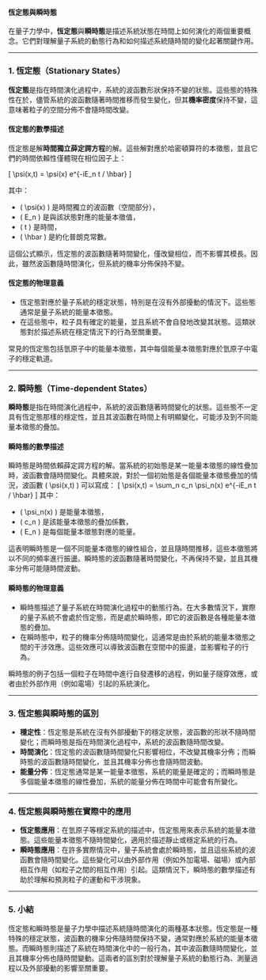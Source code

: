 #### 恆定態與瞬時態

在量子力學中，**恆定態**與**瞬時態**是描述系統狀態在時間上如何演化的兩個重要概念。它們對理解量子系統的動態行為和如何描述系統隨時間的變化起著關鍵作用。

---

### **1. 恆定態（Stationary States）**

**恆定態**是指在時間演化過程中，系統的波函數形狀保持不變的狀態。這些態的特殊性在於，儘管系統的波函數隨著時間推移而發生變化，但其**機率密度**保持不變，這意味著粒子的空間分佈不會隨時間改變。

#### 恆定態的數學描述

恆定態是解**時間獨立薛定諤方程**的解。這些解對應於哈密頓算符的本徵態，並且它們的時間依賴性僅體現在相位因子上：

\[
\psi(x,t) = \psi(x) e^{-iE_n t / \hbar}
\]

其中：
- \( \psi(x) \) 是時間獨立的波函數（空間部分），
- \( E_n \) 是與該狀態對應的能量本徵值，
- \( t \) 是時間，
- \( \hbar \) 是約化普朗克常數。

這個公式顯示，恆定態的波函數隨著時間變化，僅改變相位，而不影響其模長。因此，雖然波函數隨時間演化，但系統的機率分佈保持不變。

#### 恆定態的物理意義

- 恆定態對應於量子系統的穩定狀態，特別是在沒有外部擾動的情況下。這些態通常是量子系統的能量本徵態。
- 在這些態中，粒子具有確定的能量，並且系統不會自發地改變其狀態。這類狀態對於描述系統在穩定情況下的行為至關重要。

常見的恆定態包括氫原子中的能量本徵態，其中每個能量本徵態對應於氫原子中電子的穩定軌道。

---

### **2. 瞬時態（Time-dependent States）**

**瞬時態**是指在時間演化過程中，系統的波函數隨著時間變化的狀態。這些態不一定具有恆定態那樣的穩定性，並且其波函數在時間上有明顯變化，可能涉及到不同能量本徵態的疊加。

#### 瞬時態的數學描述

瞬時態是時間依賴薛定諤方程的解。當系統的初始態是某一能量本徵態的線性疊加時，波函數會隨時間變化。具體來說，對於一個初始態是各個能量本徵態疊加的情況，波函數 \( \psi(x,t) \) 可以寫成：
\[
\psi(x,t) = \sum_n c_n \psi_n(x) e^{-iE_n t / \hbar}
\]
其中：
- \( \psi_n(x) \) 是能量本徵態，
- \( c_n \) 是該能量本徵態的疊加係數，
- \( E_n \) 是每個能量本徵態對應的能量。

這表明瞬時態是一個不同能量本徵態的線性組合，並且隨時間推移，這些本徵態將以不同的頻率進行振盪。瞬時態的波函數隨著時間變化，不再保持不變，並且其機率分佈可能隨時間波動。

#### 瞬時態的物理意義

- 瞬時態描述了量子系統在時間演化過程中的動態行為。在大多數情況下，實際的量子系統不會處於恆定態，而是處於瞬時態，即它的波函數是各種能量本徵態的疊加。
- 在瞬時態中，粒子的機率分佈隨時間變化，這通常是由於系統的能量本徵態之間的干涉效應。這些效應可以導致波函數在空間中的振盪，並影響粒子的行為。

瞬時態的例子包括一個粒子在時間中進行自發遷移的過程，例如量子隧穿效應，或者由於外部作用（例如電場）引起的系統演化。

---

### **3. 恆定態與瞬時態的區別**

- **穩定性**：恆定態是系統在沒有外部擾動下的穩定狀態，波函數的形狀不隨時間變化；而瞬時態是指在時間演化過程中，系統的波函數隨時間改變。
- **時間演化**：恆定態的波函數隨時間變化只影響相位，不改變其機率分佈；而瞬時態的波函數隨時間變化，並且其機率分佈也會隨時間波動。
- **能量分佈**：恆定態通常是某一能量本徵態，系統的能量是確定的；而瞬時態是多個能量本徵態的線性疊加，系統的能量分佈在時間中可能會有所變化。

---

### **4. 恆定態與瞬時態在實際中的應用**

- **恆定態應用**：在氫原子等穩定系統的描述中，恆定態用來表示系統的能量本徵態。這些能量本徵態不隨時間變化，適用於描述靜止或穩定系統的行為。
- **瞬時態應用**：在許多實際情況中，量子系統會處於瞬時態，並且這些系統的波函數會隨時間變化。這些變化可以由外部作用（例如外加電場、磁場）或內部相互作用（如粒子之間的相互作用）引起。這類情況下，瞬時態的數學描述有助於理解和預測粒子的運動和干涉現象。

---

### **5. 小結**

恆定態和瞬時態是量子力學中描述系統隨時間演化的兩種基本狀態。恆定態是一種特殊的穩定狀態，波函數的機率分佈隨時間保持不變，通常對應於系統的能量本徵態。而瞬時態則描述了系統在時間演化中的一般行為，其中波函數隨時間變化，並且其機率分佈也隨時間變動。這兩者的區別對於理解量子系統的動態行為、測量過程以及外部擾動的影響至關重要。